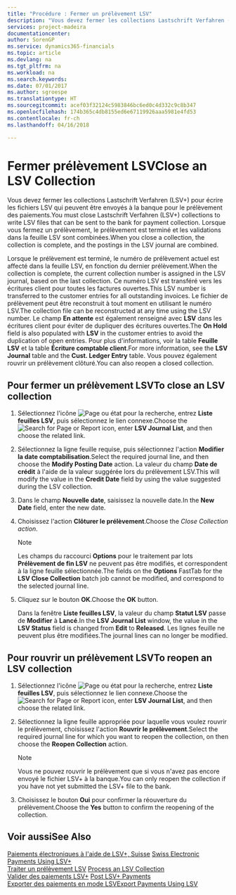 ```yaml
---
title: "Procédure : Fermer un prélèvement LSV"
description: "Vous devez fermer les collections Lastschrift Verfahren (LSV+) pour écrire les fichiers LSV qui peuvent être envoyés à la banque pour le prélèvement des paiements. Lorsque vous fermez un prélèvement, le prélèvement est terminé et les validations dans la feuille LSV sont combinées."
services: project-madeira
documentationcenter: 
author: SorenGP
ms.service: dynamics365-financials
ms.topic: article
ms.devlang: na
ms.tgt_pltfrm: na
ms.workload: na
ms.search.keywords: 
ms.date: 07/01/2017
ms.author: sgroespe
ms.translationtype: HT
ms.sourcegitcommit: acef03f32124c5983846bc6ed0c4d332c9c8b347
ms.openlocfilehash: 174b365c4db8155ed6e67119926aaa5981e4fd53
ms.contentlocale: fr-ch
ms.lasthandoff: 04/16/2018

---
```

# <a name="close-an-lsv-collection"></a><span data-ttu-id="5050a-104">Fermer prélèvement LSV</span><span class="sxs-lookup"><span data-stu-id="5050a-104">Close an LSV Collection</span></span>
<span data-ttu-id="5050a-105">Vous devez fermer les collections Lastschrift Verfahren (LSV+) pour écrire les fichiers LSV qui peuvent être envoyés à la banque pour le prélèvement des paiements.</span><span class="sxs-lookup"><span data-stu-id="5050a-105">You must close Lastschrift Verfahren (LSV+) collections to write LSV files that can be sent to the bank for payment collection.</span></span> <span data-ttu-id="5050a-106">Lorsque vous fermez un prélèvement, le prélèvement est terminé et les validations dans la feuille LSV sont combinées.</span><span class="sxs-lookup"><span data-stu-id="5050a-106">When you close a collection, the collection is complete, and the postings in the LSV journal are combined.</span></span>  

<span data-ttu-id="5050a-107">Lorsque le prélèvement est terminé, le numéro de prélèvement actuel est affecté dans la feuille LSV, en fonction du dernier prélèvement.</span><span class="sxs-lookup"><span data-stu-id="5050a-107">When the collection is complete, the current collection number is assigned in the LSV journal, based on the last collection.</span></span> <span data-ttu-id="5050a-108">Ce numéro LSV est transféré vers les écritures client pour toutes les factures ouvertes.</span><span class="sxs-lookup"><span data-stu-id="5050a-108">This LSV number is transferred to the customer entries for all outstanding invoices.</span></span> <span data-ttu-id="5050a-109">Le fichier de prélèvement peut être reconstruit à tout moment en utilisant le numéro LSV.</span><span class="sxs-lookup"><span data-stu-id="5050a-109">The collection file can be reconstructed at any time using the LSV number.</span></span> <span data-ttu-id="5050a-110">Le champ **En attente** est également renseigné avec **LSV** dans les écritures client pour éviter de dupliquer des écritures ouvertes.</span><span class="sxs-lookup"><span data-stu-id="5050a-110">The **On Hold** field is also populated with **LSV** in the customer entries to avoid the duplication of open entries.</span></span> <span data-ttu-id="5050a-111">Pour plus d'informations, voir la table **Feuille LSV** et la table **Écriture comptable client**.</span><span class="sxs-lookup"><span data-stu-id="5050a-111">For more information, see the **LSV Journal** table and the **Cust. Ledger Entry** table.</span></span> <span data-ttu-id="5050a-112">Vous pouvez également rouvrir un prélèvement clôturé.</span><span class="sxs-lookup"><span data-stu-id="5050a-112">You can also reopen a closed collection.</span></span>  

## <a name="to-close-an-lsv-collection"></a><span data-ttu-id="5050a-113">Pour fermer un prélèvement LSV</span><span class="sxs-lookup"><span data-stu-id="5050a-113">To close an LSV collection</span></span>  

1. <span data-ttu-id="5050a-114">Sélectionnez l'icône ![Page ou état pour la recherche](../../media/ui-search/search_small.png "icône Page ou état pour la recherche"), entrez **Liste feuilles LSV**, puis sélectionnez le lien connexe.</span><span class="sxs-lookup"><span data-stu-id="5050a-114">Choose the ![Search for Page or Report](../../media/ui-search/search_small.png "Search for Page or Report icon") icon, enter **LSV Journal List**, and then choose the related link.</span></span>  
2. <span data-ttu-id="5050a-115">Sélectionnez la ligne feuille requise, puis sélectionnez l'action **Modifier la date comptabilisation**.</span><span class="sxs-lookup"><span data-stu-id="5050a-115">Select the required journal line, and then choose the **Modify Posting Date** action.</span></span> <span data-ttu-id="5050a-116">La valeur du champ **Date de crédit** à l'aide de la valeur suggérée lors du prélèvement LSV.</span><span class="sxs-lookup"><span data-stu-id="5050a-116">This will modify the value in the **Credit Date** field by using the value suggested during the LSV collection.</span></span>  
3. <span data-ttu-id="5050a-117">Dans le champ **Nouvelle date**, saisissez la nouvelle date.</span><span class="sxs-lookup"><span data-stu-id="5050a-117">In the **New Date** field, enter the new date.</span></span>  
4. <span data-ttu-id="5050a-118">Choisissez l'action **Clôturer le prélèvement**.</span><span class="sxs-lookup"><span data-stu-id="5050a-118">Choose the **Close Collection* action*.</span></span>  

   > [!NOTE]  
   >  <span data-ttu-id="5050a-119">Les champs du raccourci **Options** pour le traitement par lots **Prélèvement de fin LSV** ne peuvent pas être modifiés, et correspondent à la ligne feuille sélectionnée.</span><span class="sxs-lookup"><span data-stu-id="5050a-119">The fields on the **Options** FastTab for the **LSV Close Collection** batch job cannot be modified, and correspond to the selected journal line.</span></span>  

5. <span data-ttu-id="5050a-120">Cliquez sur le bouton **OK**.</span><span class="sxs-lookup"><span data-stu-id="5050a-120">Choose the **OK** button.</span></span>  

   <span data-ttu-id="5050a-121">Dans la fenêtre **Liste feuilles LSV**, la valeur du champ **Statut LSV** passe de **Modifier** à **Lancé**.</span><span class="sxs-lookup"><span data-stu-id="5050a-121">In the **LSV Journal List** window, the value in the **LSV Status** field is changed from **Edit** to **Released**.</span></span> <span data-ttu-id="5050a-122">Les lignes feuille ne peuvent plus être modifiées.</span><span class="sxs-lookup"><span data-stu-id="5050a-122">The journal lines can no longer be modified.</span></span>  

## <a name="to-reopen-an-lsv-collection"></a><span data-ttu-id="5050a-123">Pour rouvrir un prélèvement LSV</span><span class="sxs-lookup"><span data-stu-id="5050a-123">To reopen an LSV collection</span></span>  

1.  <span data-ttu-id="5050a-124">Sélectionnez l'icône ![Page ou état pour la recherche](../../media/ui-search/search_small.png "icône Page ou état pour la recherche"), entrez **Liste feuilles LSV**, puis sélectionnez le lien connexe.</span><span class="sxs-lookup"><span data-stu-id="5050a-124">Choose the ![Search for Page or Report](../../media/ui-search/search_small.png "Search for Page or Report icon") icon, enter **LSV Journal List**, and then choose the related link.</span></span>  
2.  <span data-ttu-id="5050a-125">Sélectionnez la ligne feuille appropriée pour laquelle vous voulez rouvrir le prélèvement, choisissez l'action **Rouvrir le prélèvement**.</span><span class="sxs-lookup"><span data-stu-id="5050a-125">Select the required journal line for which you want to reopen the collection, on then choose the **Reopen Collection** action.</span></span>  

    > [!NOTE]  
    >  <span data-ttu-id="5050a-126">Vous ne pouvez rouvrir le prélèvement que si vous n'avez pas encore envoyé le fichier LSV+ à la banque.</span><span class="sxs-lookup"><span data-stu-id="5050a-126">You can only reopen the collection if you have not yet submitted the LSV+ file to the bank.</span></span>  

3.  <span data-ttu-id="5050a-127">Choisissez le bouton **Oui** pour confirmer la réouverture du prélèvement.</span><span class="sxs-lookup"><span data-stu-id="5050a-127">Choose the **Yes** button to confirm the reopening of the collection.</span></span>  

## <a name="see-also"></a><span data-ttu-id="5050a-128">Voir aussi</span><span class="sxs-lookup"><span data-stu-id="5050a-128">See Also</span></span>  
 <span data-ttu-id="5050a-129">[Paiements électroniques à l'aide de LSV+, Suisse](swiss-electronic-payments-using-lsv-.md) </span><span class="sxs-lookup"><span data-stu-id="5050a-129">[Swiss Electronic Payments Using LSV+](swiss-electronic-payments-using-lsv-.md) </span></span>  
 <span data-ttu-id="5050a-130">[Traiter un prélèvement LSV](how-to-process-an-lsv-collection.md) </span><span class="sxs-lookup"><span data-stu-id="5050a-130">[Process an LSV Collection](how-to-process-an-lsv-collection.md) </span></span>  
 <span data-ttu-id="5050a-131">[Valider des paiements LSV+](how-to-post-lsv-payments.md) </span><span class="sxs-lookup"><span data-stu-id="5050a-131">[Post LSV+ Payments](how-to-post-lsv-payments.md) </span></span>  
 [<span data-ttu-id="5050a-132">Exporter des paiements en mode LSV</span><span class="sxs-lookup"><span data-stu-id="5050a-132">Export Payments Using LSV</span></span>](how-to-export-payments-using-lsv.md)

